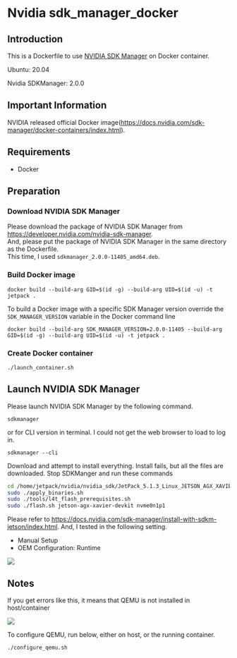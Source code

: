 # Nvidia sdk_manager_docker

## Introduction

This is a Dockerfile to use [NVIDIA SDK Manager](https://docs.nvidia.com/sdk-manager/) on Docker container.

Ubuntu: 20.04

Nvidia SDKManager: 2.0.0

## Important Information

NVIDIA released official Docker image(<https://docs.nvidia.com/sdk-manager/docker-containers/index.html>).

## Requirements

* Docker

## Preparation

### Download NVIDIA SDK Manager

Please download the package of NVIDIA SDK Manager from <https://developer.nvidia.com/nvidia-sdk-manager>.  
And, please put the package of NVIDIA SDK Manager in the same directory as the Dockerfile.  
This time, I used `sdkmanager_2.0.0-11405_amd64.deb`.

### Build Docker image

```
docker build --build-arg GID=$(id -g) --build-arg UID=$(id -u) -t jetpack .
```

To build a Docker image with a specific SDK Manager version override the ``SDK_MANAGER_VERSION`` variable in the Docker command line

```
docker build --build-arg SDK_MANAGER_VERSION=2.0.0-11405 --build-arg GID=$(id -g) --build-arg UID=$(id -u) -t jetpack .
```

### Create Docker container

```
./launch_container.sh
```

## Launch NVIDIA SDK Manager

Please launch NVIDIA SDK Manager by the following command.

```
sdkmanager
```
or for CLI version in terminal.  I could not get the web browser to load to log in.

```
sdkmanager --cli
```

Download and attempt to install everything.  Install fails, but all the files are downloaded.  Stop SDKManger and run these commands

```bash
cd /home/jetpack/nvidia/nvidia_sdk/JetPack_5.1.3_Linux_JETSON_AGX_XAVIER_TARGETS/Linux_for_Tegra
sudo ./apply_binaries.sh
sudo ./tools/l4t_flash_prerequisites.sh
sudo ./flash.sh jetson-agx-xavier-devkit nvme0n1p1
```


Please refer to <https://docs.nvidia.com/sdk-manager/install-with-sdkm-jetson/index.html>.
And, I tested in the following setting.

* Manual Setup
* OEM Configuration: Runtime

![](image/jetson-os-flash-setting.png)

## Notes

If you get errors like this, it means that QEMU is not installed in host/container

![](image/filesystem-error.png)

To configure QEMU, run below, either on host, or the running container.

```shell
./configure_qemu.sh
```
